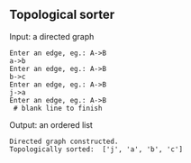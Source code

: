 ## Topological sorter 

Input: a directed graph
```
Enter an edge, eg.: A->B
a->b
Enter an edge, eg.: A->B
b->c
Enter an edge, eg.: A->B
j->a
Enter an edge, eg.: A->B
 # blank line to finish 
``` 

Output: an ordered list 
```
Directed graph constructed.                                                                                            
Topologically sorted:  ['j', 'a', 'b', 'c'] 
```